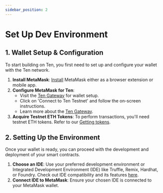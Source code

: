 ```yaml
---
sidebar_position: 2
---
```

# Set Up Dev Environment

## 1. Wallet Setup & Configuration

To start building on Ten, you first need to set up and configure your wallet with the Ten network.

1. **Install MetaMask**: [Install](https://metamask.io/download/) MetaMask either as a browser extension or mobile app.
2. **Configure MetaMask for Ten**:
   - Visit the [Ten Gateway](https://testnet.obscu.ro/) for wallet setup.
   - Click on 'Connect to Ten Testnet' and follow the on-screen instructions.
   - Learn more about the [Ten Gateway](/docs/tools-infrastructure/hosted-gateway).
3. **Acquire Testnet ETH Tokens**: To perform transactions, you'll need testnet ETH tokens. Refer to our [Getting tokens](/docs/getting-started/for-users/get-tokens).

## 2. Setting Up the Environment

Once your wallet is ready, you can proceed with the development and deployment of your smart contracts.

1. **Choose an IDE**: Use your preferred development environment or Integrated Development Environment (IDE) like Truffle, Remix, Hardhat, or Foundry. Check out IDE compatibility and its features [here](/docs/tools-infrastructure/compatible-tools).
2. **Connect IDE to MetaMask**: Ensure your chosen IDE is connected to your MetaMask wallet.

